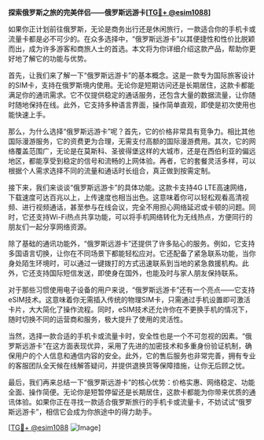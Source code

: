 **探索俄罗斯之旅的完美伴侣——俄罗斯远游卡[[TG💪+ @esim1088](https://t.me/s/esim1088)]**

如果你正计划前往俄罗斯，无论是商务出行还是休闲旅行，一款适合你的手机卡或流量卡都是必不可少的。在众多选择中，“俄罗斯远游卡”以其便捷性和性价比脱颖而出，成为许多游客和商旅人士的首选。本文将为你详细介绍这款产品，帮助你更好地了解它的功能与优势。

首先，让我们来了解一下“俄罗斯远游卡”的基本概念。这是一款专为国际旅客设计的SIM卡，支持在俄罗斯境内使用。无论你是短期访问还是长期居住，这款卡都能满足你的通讯需求。它不仅提供稳定的通话服务，还包含大量的数据流量，让你随时随地保持在线。此外，它支持多种语言界面，操作简单直观，即使是初次使用也能快速上手。

那么，为什么选择“俄罗斯远游卡”呢？首先，它的价格非常具有竞争力。相比其他国际漫游服务，它的资费更为合理，无需支付高额的国际漫游费用。其次，它的网络覆盖范围广，无论是在莫斯科、圣彼得堡这样的大城市，还是在西伯利亚的偏远地区，都能享受到稳定的信号和流畅的上网体验。再者，它的套餐灵活多样，可以根据个人需求选择不同的流量和通话时长组合，真正做到按需定制。

接下来，我们来谈谈“俄罗斯远游卡”的具体功能。这款卡支持4G LTE高速网络，下载速度可达百兆以上，上传速度也相当出色。这意味着你可以轻松观看高清视频、进行视频通话，甚至参与在线会议，完全不用担心网络延迟或卡顿的问题。同时，它还支持Wi-Fi热点共享功能，可以将手机网络转化为无线热点，方便同行的朋友们一起分享网络资源。

除了基础的通讯功能外，“俄罗斯远游卡”还提供了许多贴心的服务。例如，它支持多国语言切换，让你在不同场景下都能轻松应对。它还配备了紧急联系功能，当你身处陌生环境时，可以通过一键拨打的方式迅速联系到当地的紧急救援机构。此外，它还支持国际短信发送，即使身在国外，也能及时与家人朋友保持联系。

对于那些习惯使用电子设备的用户来说，“俄罗斯远游卡”还有一个亮点——它支持eSIM技术。这意味着你无需插入传统的物理SIM卡，只需通过手机设置即可激活卡片，大大简化了操作流程。同时，eSIM技术还允许你在不更换手机的情况下，随时切换不同的运营商和服务，极大提升了使用的灵活性。

当然，选择一款合适的手机卡或流量卡时，安全性也是一个不可忽视的因素。“俄罗斯远游卡”在这方面表现优异，采用了先进的加密技术和多重身份验证机制，确保用户的个人信息和通信内容的安全。此外，它的售后服务也非常完善，拥有专业的客服团队全天候在线解答疑问，并提供退换货等保障措施，让你无后顾之忧。

最后，我们再来总结一下“俄罗斯远游卡”的核心优势：价格实惠、网络稳定、功能全面、操作简便。无论你是短暂停留还是长期居住，这款卡都能为你带来优质的通讯体验。如果你正在寻找一款适合俄罗斯旅行的手机卡或流量卡，不妨试试“俄罗斯远游卡”，相信它会成为你旅途中的得力助手。

[[TG💪+ @esim1088](https://t.me/s/esim1088) ![Image](https://i.postimg.cc/4NQfJmqS/Snipaste-2025-05-13-00-14-12.png)]